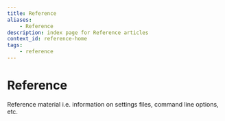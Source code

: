 ```yaml
---
title: Reference
aliases:
    - Reference
description: index page for Reference articles
context_id: reference-home
tags:
    - reference
---
```


# Reference

Reference material i.e. information on settings files, command line options, etc.